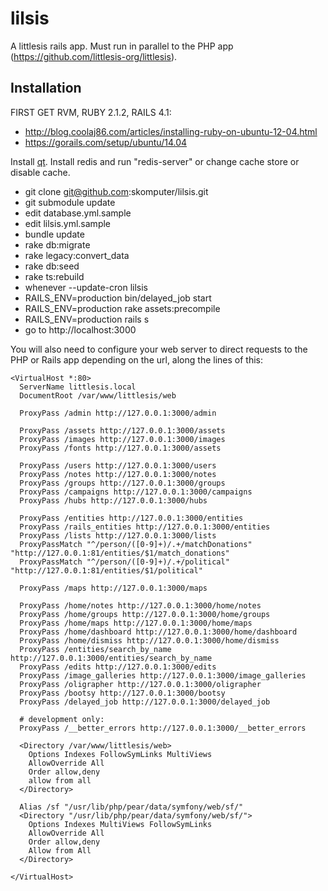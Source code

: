lilsis
======

A littlesis rails app. Must run in parallel to the PHP app (https://github.com/littlesis-org/littlesis).


Installation
------------

FIRST GET RVM, RUBY 2.1.2, RAILS 4.1:
- http://blog.coolaj86.com/articles/installing-ruby-on-ubuntu-12-04.html
- https://gorails.com/setup/ubuntu/14.04


Install [qt](http://www.qt.io/developers/). Install redis and run "redis-server" or change cache store or disable cache.

- git clone git@github.com:skomputer/lilsis.git
- git submodule update
- edit database.yml.sample
- edit lilsis.yml.sample
- bundle update
- rake db:migrate
- rake legacy:convert_data
- rake db:seed
- rake ts:rebuild
- whenever --update-cron lilsis
- RAILS_ENV=production bin/delayed_job start
- RAILS_ENV=production rake assets:precompile
- RAILS_ENV=production rails s
- go to http://localhost:3000

You will also need to configure your web server to direct requests to the PHP or Rails app depending on the url, along the lines of this:

    <VirtualHost *:80>
      ServerName littlesis.local
      DocumentRoot /var/www/littlesis/web

      ProxyPass /admin http://127.0.0.1:3000/admin

      ProxyPass /assets http://127.0.0.1:3000/assets
      ProxyPass /images http://127.0.0.1:3000/images
      ProxyPass /fonts http://127.0.0.1:3000/assets

      ProxyPass /users http://127.0.0.1:3000/users
      ProxyPass /notes http://127.0.0.1:3000/notes
      ProxyPass /groups http://127.0.0.1:3000/groups
      ProxyPass /campaigns http://127.0.0.1:3000/campaigns
      ProxyPass /hubs http://127.0.0.1:3000/hubs

      ProxyPass /entities http://127.0.0.1:3000/entities
      ProxyPass /rails_entities http://127.0.0.1:3000/entities
      ProxyPass /lists http://127.0.0.1:3000/lists
      ProxyPassMatch "^/person/([0-9]+)/.+/matchDonations" "http://127.0.0.1:81/entities/$1/match_donations"
      ProxyPassMatch "^/person/([0-9]+)/.+/political" "http://127.0.0.1:81/entities/$1/political"

      ProxyPass /maps http://127.0.0.1:3000/maps

      ProxyPass /home/notes http://127.0.0.1:3000/home/notes
      ProxyPass /home/groups http://127.0.0.1:3000/home/groups
      ProxyPass /home/maps http://127.0.0.1:3000/home/maps
      ProxyPass /home/dashboard http://127.0.0.1:3000/home/dashboard
      ProxyPass /home/dismiss http://127.0.0.1:3000/home/dismiss
      ProxyPass /entities/search_by_name http://127.0.0.1:3000/entities/search_by_name
      ProxyPass /edits http://127.0.0.1:3000/edits
      ProxyPass /image_galleries http://127.0.0.1:3000/image_galleries
      ProxyPass /oligrapher http://127.0.0.1:3000/oligrapher
      ProxyPass /bootsy http://127.0.0.1:3000/bootsy
      ProxyPass /delayed_job http://127.0.0.1:3000/delayed_job

      # development only:
      ProxyPass /__better_errors http://127.0.0.1:3000/__better_errors

      <Directory /var/www/littlesis/web>
        Options Indexes FollowSymLinks MultiViews
        AllowOverride All
        Order allow,deny
        allow from all
      </Directory>

      Alias /sf "/usr/lib/php/pear/data/symfony/web/sf/"
      <Directory "/usr/lib/php/pear/data/symfony/web/sf/">
        Options Indexes MultiViews FollowSymLinks
        AllowOverride All
        Order allow,deny
        Allow from All
      </Directory>
      
    </VirtualHost>
